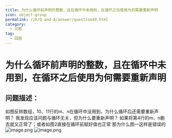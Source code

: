 ```yaml
---
title: 为什么循环前声明的整数，且在循环中未用到，在循环之后使用为何需要重新声明
icon: object-group
permalink: /zh/Q-and-A/answer/question49.html
category:
  - 问答
tag:
  - 回答
---
```


# 为什么循环前声明的整数，且在循环中未用到，在循环之后使用为何需要重新声明
## 问题描述：

如图反转数组，10、11行的m、n在循环中没用到，为什么循环后还需要重新声明？
我发现应该问题与循环无关，但为什么要重新声明？
如果将第4行的m、n删去就又正常了；或者如图2直接在循环前赋好值也正常
那为什么图一这样是错误的
![image.png](https://s2.loli.net/2024/10/10/NHKs9UJuQnZdf7e.png)
![image.png](https://s2.loli.net/2024/10/10/sG3xVSKq6nar9IM.png)